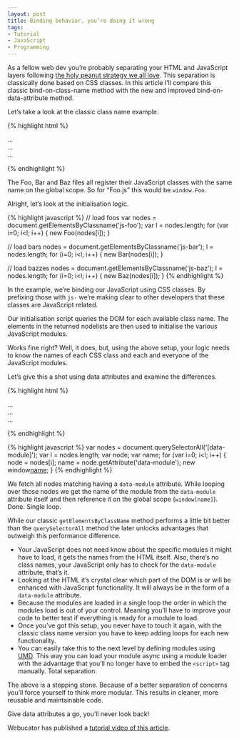 ```yaml
---
layout: post
title: Binding behavior, you’re doing it wrong
tags:
- Tutorial
- JavaScript
- Programming
---
```

As a fellow web dev you’re probably separating your HTML and JavaScript layers following [the holy peanut strategy we all love](https://twitter.com/rikschennink/status/489317032337616896). This separation is classically done based on CSS classes. In this article I’ll compare this classic bind-on-class-name method with the new and improved bind-on-data-attribute method.

Let’s take a look at the classic class name example.

{% highlight html %}
<div class="js-foo"> … </div>

<div class="js-bar"> … </div>

<div class="js-baz"> … </div>

<script src="Foo.js"></script>
<script src="Bar.js"></script>
<script src="Baz.js"></script>
{% endhighlight %}

The Foo, Bar and Baz files all register their JavaScript classes with the same name on the global scope. So for “Foo.js” this would be `window.Foo`.

Alright, let’s look at the initialisation logic.

{% highlight javascript %}
// load foos
var nodes = document.getElementsByClassname('js-foo');
var l = nodes.length;
for (var i=0; i<l; i++) {
    new Foo(nodes[i]);
}

// load bars
nodes = document.getElementsByClassname('js-bar');
l = nodes.length;
for (i=0; i<l; i++) {
    new Bar(nodes[i]);
}

// load bazzes
nodes = document.getElementsByClassname('js-baz');
l = nodes.length;
for (i=0; i<l; i++) {
    new Baz(nodes[i]);
}
{% endhighlight %}

In the example, we’re binding our JavaScript using CSS classes. By prefixing those with `js-` we’re making clear to other developers that these classes are JavaScript related. 

Our initialisation script queries the DOM for each available class name. The elements in the returned nodelists are then used to initialise the various JavaScript modules. 

Works fine right? Well, it does, but, using the above setup, your logic needs to know the names of each CSS class and each and everyone of the JavaScript modules.

Let’s give this a shot using data attributes and examine the differences.

{% highlight html %}
<div data-module="Foo"> … </div>

<div data-module="Bar"> … </div>

<div data-module="Baz"> … </div>

<script src="Foo.js"></script>
<script src="Bar.js"></script>
<script src="Baz.js"></script>
{% endhighlight %}

{% highlight javascript %}
var nodes = document.querySelectorAll('[data-module]');
var l = nodes.length;
var node;
var name;
for (var i=0; i<l; i++) {
    node = nodes[i];
    name = node.getAttribute('data-module');
    new window[name](node);
}
{% endhighlight %}

We fetch all nodes matching having a `data-module` attribute. While looping over those nodes we get the name of the module from the `data-module` attribute itself and then reference it on the global scope (`window[name]`). Done. Single loop.

While our classic `getElementsByClassName` method performs a little bit better than the `querySelectorAll` method the later unlocks advantages that outweigh this performance difference.

- Your JavaScript does not need know about the specific modules it might have to load, it gets the names from the HTML itself. Also, there’s no class names, your JavaScript only has to check for the `data-module` attribute, that’s it.
- Looking at the HTML it’s crystal clear which part of the DOM is or will be enhanced with JavaScript functionality. It will always be in the form of a `data-module` attribute.
- Because the modules are loaded in a single loop the order in which the modules load is out of your control. Meaning you’ll have to improve your code to better test if everything is ready for a module to load.
- Once you’ve got this setup, you never have to touch it again, with the classic class name version you have to keep adding loops for each new functionality.
- You can easily take this to the next level by defining modules using [UMD](https://github.com/umdjs/umd). This way you can load your module async using a module loader with the advantage that you’ll no longer have to embed the `<script>` tag manually. Total separation.

The above is a stepping stone. Because of a better separation of concerns you’ll force yourself to think more modular. This results in cleaner, more reusable and maintainable code.

Give data attributes a go, you’ll never look back!

Webucator has published a [tutorial video of this article](https://youtu.be/DRkkK1eMKl0).
